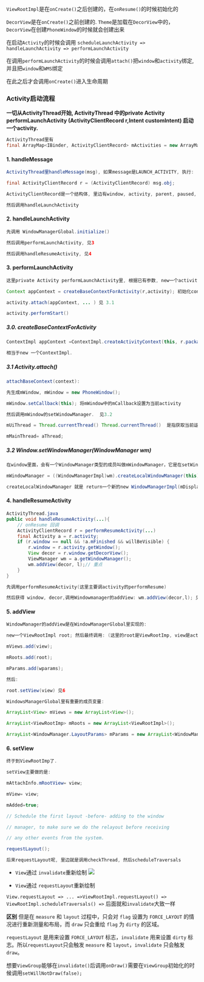 `ViewRootImpl`是在`onCreate()`之后创建的，在`onResume()`的时候初始化的

`DecorView`是在`onCreate()`之前创建的.
`Theme`是加载在`DecorView`中的，`DecorView`在创建`PhoneWindow`的时候就会创建出来

在启动`Activity`的时候会调用
`scheduleLaunchActivity => handleLaunchActivity => performLaunchActivity`

在调用`performLaunchActivity`的时候会调用`attach()`把`window`和`activity`绑定,并且把`window`和`WMS`绑定

在此之后才会调用`onCreate()`进入生命周期



### Activity启动流程
**一切从ActivityThread开始, ActivityThread 中的private Activity performLaunchActivity (ActivityClientRecord r,Intent customIntent) 启动一个activity.**
```java
ActivityThread里有 
final ArrayMap<IBinder, ActivityClientRecord> mActivities = new ArrayMap<>();
```

#### 1. handleMessage
```java
ActivityThread里handleMessage(msg), 如果message是LAUNCH_ACTIVITY, 执行:

final ActivityClientRecord r = (ActivityClientRecord) msg.obj;

ActivityClientRecord是一个结构体, 里边有window, activity, parent, paused, stopped等.

然后调用handleLaunchActivity
```

#### 2. handleLaunchActivity
```java
先调用 WindowManagerGlobal.initialize()

然后调用performLaunchActivity, 见3

然后调用handleResumeActivity, 见4
```

#### 3. performLaunchActivity
```java
这里private Activity performLaunchActivity里, 根据已有参数, new一个activity, 然后调用:

Context appContext = createBaseContextForActivity(r,activity); 初始化context, 见3.0

activity.attach(appContext, ... ) 见 3.1

activity.performStart() 
```

##### 3.0. createBaseContextForActivity
```java
ContextImpl appContext =ContextImpl.createActivityContext(this, r.packageInfo,displayId, r.overrideConfig);

相当于new 一个ContextImpl. 
```

##### 3.1 Activity.attach()
```java
attachBaseContext(context): 

先生成mWindow, mWindow = new PhoneWindow();

mWindow.setCallback(this); 将mWindow中的mCallback设置为当前activity

然后调用mWindow的setWindowManager.  见3.2

mUiThread = Thread.currentThread() Thread.currentThread()  是指获取当前运行的线程对象

mMainThread= aThread;
```

##### 3.2 Window.setWindowManager(WindowManager wm)
```java
在window里面，会有一个WindowManager类型的成员叫做mWindowManager，它是在setWindowManager()里通过WindowManagerService这个binder通过远程调用来创建的一个WindowManagerImpl，而这个WindowManagerImpl内部会通过一个static的WindowManagerGlobal去做所有跟WindowManager有关的操作。 简而言之就是，activity中有个window，window中通过mGlobal来跟WMS交互。

mWindowManager = ((WindowManagerImpl)wm).createLocalWindowManager(this);

createLocalWindowManager 就是 return一个新的new WindowManagerImpl(mDisplay,parentWindow);
```

#### 4. handleResumeActivity
```java
ActivityThread.java
public void handleResumeActivity(...){
    // onResume 回调
    ActivityClientRecord r = performResumeActivity(...)
    final Activity a = r.activity;
    if (r.window == null && !a.mFinished && willBeVisible) {
        r.window = r.activity.getWindow();
        View decor = r.window.getDecorView();
        ViewManager wm = a.getWindowManager();
        wm.addView(decor, l);// 重点
    }
}

先调用performResumeActivity(这里主要调activity的performResume)

然后获得 window, decor,调用Windowmanager的addView: wm.addView(decor,l); 见5
```

#### 5. addView
```java
WindowManager的addView是在WindowManagerGlobal里实现的:

new一个ViewRootImpl root; 然后最终调用: (这里的root是ViewRootImp, view是activity的decor)

mViews.add(view);

mRoots.add(root);

mParams.add(wparams);

然后:

root.setView(view) 见6

WindowsManagerGlobal里有重要的成员变量:

ArrayList<View> mViews = new ArrayList<View>();

ArrayList<ViewRootImp> mRoots = new ArrayList<ViewRootImpl>();

ArrayList<WindowManager.LayoutParams> mParams = new ArrayList<WindowManager.LayoutParams>
```

#### 6. setView
```java
终于到ViewRootImp了. 

setView主要做的是: 

mAttachInfo.mRootView= view;

mView= view;

mAdded=true;

// Schedule the first layout -before- adding to the window

// manager, to make sure we do the relayout before receiving

// any other events from the system.

requestLayout();

后来requestLayout呢, 里边就是调用checkThread, 然后scheduleTraversals
```



- `View`通过 `invalidate`重新绘制
![](https://s3.bmp.ovh/imgs/2022/08/01/8aef83a3a52c0693.png)

- `View`通过 `requestLayout`重新绘制

`View.requestLayout => ... =>ViewRootImpl.requestLayout() => ViewRootImpl.scheduleTraversals() =>` 后面就和`invalidate`大致一样


**区别**
但是在 `measure` 和 `layout` 过程中，只会对 `flag` 设置为 `FORCE_LAYOUT` 的情况进行重新测量和布局，而 `draw` 只会重绘 `flag` 为 `dirty` 的区域。

`requestLayout` 是用来设置 `FORCE_LAYOUT` 标志，`invalidate` 用来设置 `dirty` 标志。所以` requestLayout `只会触发 `measure` 和 `layout`，`invalidate` 只会触发 `draw`。

想要`ViewGroup`能够在`invalidate()`后调用`onDraw()`需要在`ViewGroup`初始化的时候调用`setWillNotDraw(false);`